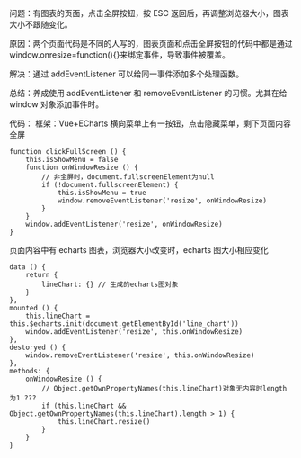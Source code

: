 问题：有图表的页面，点击全屏按钮，按 ESC 返回后，再调整浏览器大小，图表大小不跟随变化。

原因：两个页面代码是不同的人写的，图表页面和点击全屏按钮的代码中都是通过 window.onresize=function(){}来绑定事件，导致事件被覆盖。

解决：通过 addEventListener 可以给同一事件添加多个处理函数。

总结：养成使用 addEventListener 和 removeEventListener 的习惯。尤其在给 window 对象添加事件时。

代码：
框架：Vue+ECharts
横向菜单上有一按钮，点击隐藏菜单，剩下页面内容全屏

```
function clickFullScreen () {
    this.isShowMenu = false
    function onWindowResize () {
        // 非全屏时，document.fullscreenElement为null
        if (!document.fullscreenElement) {
            this.isShowMenu = true
            window.removeEventListener('resize', onWindowResize)
        }
    }
    window.addEventListener('resize', onWindowResize)
}
```

页面内容中有 echarts 图表，浏览器大小改变时，echarts 图大小相应变化

```
data () {
    return {
        lineChart: {} // 生成的echarts图对象
    }
},
mounted () {
    this.lineChart = this.$echarts.init(document.getElementById('line_chart'))
    window.addEventListener('resize', this.onWindowResize)
},
destoryed () {
    window.removeEventListener('resize', this.onWindowResize)
},
methods: {
    onWindowResize () {
        // Object.getOwnPropertyNames(this.lineChart)对象无内容时length为1 ???
        if (this.lineChart && Object.getOwnPropertyNames(this.lineChart).length > 1) {
            this.lineChart.resize()
        }
    }
}
```
